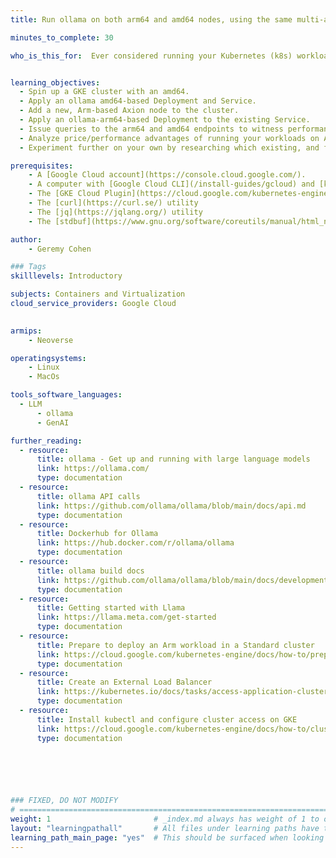 ```yaml
---
title: Run ollama on both arm64 and amd64 nodes, using the same multi-architecture container image on GKE.

minutes_to_complete: 30

who_is_this_for:  Ever considered running your Kubernetes (k8s) workloads on arm64, but didn't know what was involved?  If so, this learning path will show you how easy it is to run arm64 alone, or alongside amd64 node types.  You'll see how easy it is to migrate from homogenous amd64 k8s clusters, to a hybrid (arm64 and amd64) cluster with multi-architectural container images on GKE, specifically with the ollama application.  Once you see for yourself the price/performance advantages of running on arm64, the same knowledge can be applied to spinning up homogenous arm64 clusters, or migrating your clusters from amd64 to arm64. Although tutorial will be GKE-specific with ollama, the provided YAML will work with any deployment on any on any cloud.


learning_objectives:
  - Spin up a GKE cluster with an amd64.
  - Apply an ollama amd64-based Deployment and Service.
  - Add a new, Arm-based Axion node to the cluster.
  - Apply an ollama-arm64-based Deployment to the existing Service.
  - Issue queries to the arm64 and amd64 endpoints to witness performance first-hand.
  - Analyze price/performance advantages of running your workloads on Arm vs amd64.
  - Experiment further on your own by researching which existing, and future workloads could benefit most from single, or multi-architectural clusters.

prerequisites:
    - A [Google Cloud account](https://console.cloud.google.com/).
    - A computer with [Google Cloud CLI](/install-guides/gcloud) and [kubectl](/install-guides/kubectl/) installed.
    - The [GKE Cloud Plugin](https://cloud.google.com/kubernetes-engine/docs/how-to/cluster-access-for-kubectl#gcloud)
    - The [curl](https://curl.se/) utility
    - The [jq](https://jqlang.org/) utility
    - The [stdbuf](https://www.gnu.org/software/coreutils/manual/html_node/stdbuf-invocation.html) utility

author:
    - Geremy Cohen

### Tags
skilllevels: Introductory

subjects: Containers and Virtualization
cloud_service_providers: Google Cloud

    
armips:
    - Neoverse

operatingsystems:
    - Linux
    - MacOs

tools_software_languages:
  - LLM
      - ollama
      - GenAI

further_reading:
  - resource:
      title: ollama - Get up and running with large language models
      link: https://ollama.com/
      type: documentation
  - resource:
      title: ollama API calls
      link: https://github.com/ollama/ollama/blob/main/docs/api.md
      type: documentation
  - resource:
      title: Dockerhub for Ollama
      link: https://hub.docker.com/r/ollama/ollama
      type: documentation
  - resource:
      title: ollama build docs
      link: https://github.com/ollama/ollama/blob/main/docs/development.md
      type: documentation
  - resource:
      title: Getting started with Llama
      link: https://llama.meta.com/get-started
      type: documentation
  - resource:
      title: Prepare to deploy an Arm workload in a Standard cluster
      link: https://cloud.google.com/kubernetes-engine/docs/how-to/prepare-arm-workloads-for-deployment
      type: documentation
  - resource:
      title: Create an External Load Balancer 
      link: https://kubernetes.io/docs/tasks/access-application-cluster/create-external-load-balancer/
      type: documentation
  - resource:
      title: Install kubectl and configure cluster access on GKE
      link: https://cloud.google.com/kubernetes-engine/docs/how-to/cluster-access-for-kubectl
      type: documentation

    




### FIXED, DO NOT MODIFY
# ================================================================================
weight: 1                       # _index.md always has weight of 1 to order correctly
layout: "learningpathall"       # All files under learning paths have this same wrapper
learning_path_main_page: "yes"  # This should be surfaced when looking for related content. Only set for _index.md of learning path content.
---
```

